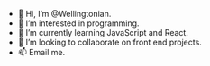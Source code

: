 - 👋 Hi, I’m @Wellingtonian.
- 👀 I’m interested in programming.
- 🌱 I’m currently learning JavaScript and React.
- 💞️ I’m looking to collaborate on front end projects.
- 📫 Email me.

<!---
Wellingtonian/Wellingtonian is a ✨ special ✨ repository because its `README.md` (this file) appears on your GitHub profile.
You can click the Preview link to take a look at your changes.
--->
